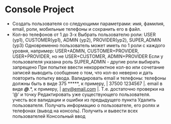 # Console Project

- Создать пользователя со следующими параметрами: имя, фамилия, email, роли, мобильные телефоны и сохранить его в файл.
- Кол-во телефонов от 1 до 3-х
Выбрать пользователю роли: USER (ур1), CUSTOMER(ур1), ADMIN (ур2), PROVIDER(ур2), SUPER_ADMIN (ур3)
Одновременно пользователь может иметь по 1 роли с каждого уровня, например: USER+ADMIN, CUSTOMER+PROVIDER, USER+PROVIDER, но не USER+CUSTOMER, ADMIN+PROVIDER
Если у пользователя указана роль SUPER_ADMIN - другие роли выбирать запрещено
При попытке ввести некорректное кол-во или сочетание записей выводить сообщение о том, что кол-во неверно и дать повторить попытку ввода.
Валидировать email и телефоны:
телефоны должны быть в виде 375 *****, к примеру, | 37500 1234567 |.
email в виде *****@*****.*, к примеру, | any@email.com |. Т.е. достаточно проверки на ‘@’ и точку
Редактировать уже существующего пользователя.
учесть все валидации и ошибки из предыдущего пункта
Удалить пользователя.
Получать информацию о пользователе, его ролях и телефонах (вывод на консоль).
Получить и вывести всех пользователей
Консольный ввод

